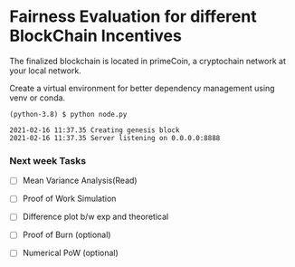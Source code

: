 # Fairness Evaluation for different BlockChain Incentives

The finalized blockchain is located in primeCoin, a cryptochain network at your local network.

Create a virtual environment for better dependency management using venv or conda.

```
(python-3.8) $ python node.py

2021-02-16 11:37.35 Creating genesis block
2021-02-16 11:37.35 Server listening on 0.0.0.0:8888

```

### Next week Tasks

- [ ] Mean Variance Analysis(Read)
- [ ] Proof of Work Simulation
- [ ] Difference plot b/w exp and theoretical

- [ ] Proof of Burn (optional)
- [ ] Numerical PoW (optional)
